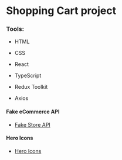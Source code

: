 # Shopping Cart project

### Tools:

- HTML

- CSS

- React

- TypeScript

- Redux Toolkit

- Axios

#### Fake eCommerce API

- [Fake Store API](https://fakestoreapi.com/docs)

#### Hero Icons

- [Hero Icons](https://heroicons.com/)
